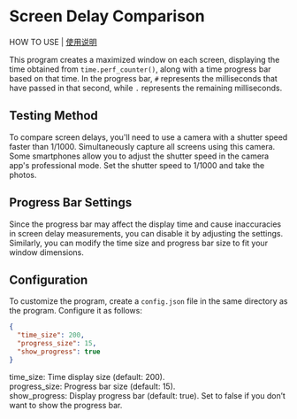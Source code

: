# Screen Delay Comparison

HOW TO USE | [使用说明](https://github.com/Bili345679/Compare_screen_delay/blob/main/README.md)

This program creates a maximized window on each screen, displaying the time obtained from `time.perf_counter()`, along with a time progress bar based on that time. In the progress bar, `#` represents the milliseconds that have passed in that second, while `.` represents the remaining milliseconds.

## Testing Method

To compare screen delays, you'll need to use a camera with a shutter speed faster than 1/1000. Simultaneously capture all screens using this camera. Some smartphones allow you to adjust the shutter speed in the camera app's professional mode. Set the shutter speed to 1/1000 and take the photos.

## Progress Bar Settings

Since the progress bar may affect the display time and cause inaccuracies in screen delay measurements, you can disable it by adjusting the settings. Similarly, you can modify the time size and progress bar size to fit your window dimensions.

## Configuration

To customize the program, create a `config.json` file in the same directory as the program. Configure it as follows:

```json
{
  "time_size": 200,
  "progress_size": 15,
  "show_progress": true
}
```
time_size: Time display size (default: 200).<br>
progress_size: Progress bar size (default: 15).<br>
show_progress: Display progress bar (default: true). Set to false if you don’t want to show the progress bar.<br>
